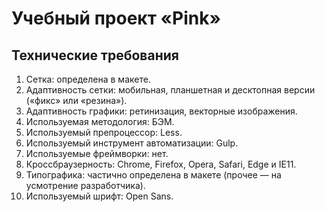 # Учебный проект «Pink»

## Технические требования

1. Сетка: определена в макете.
2. Адаптивность сетки: мобильная, планшетная и десктопная версии («фикс» или «резина»).
3. Адаптивность графики: ретинизация, векторные изображения.
4. Используемая методология: БЭМ.
5. Используемый препроцессор: Less.
6. Используемый инструмент автоматизации: Gulp.
7. Используемые фреймворки: нет.
8. Кроссбраузерность: Chrome, Firefox, Opera, Safari, Edge и IE11.
9. Типографика: частично определена в макете (прочее — на усмотрение разработчика).
10. Используемый шрифт: Open Sans.
